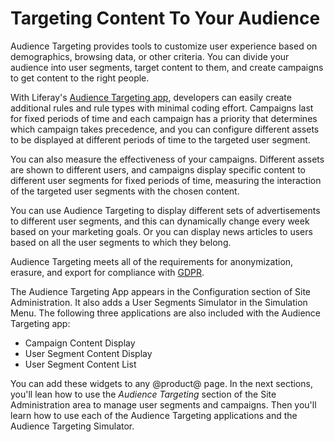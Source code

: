# Targeting Content To Your Audience [](id=targeting-content-to-your-audience)

Audience Targeting provides tools to customize user experience based on 
demographics, browsing data, or other criteria. You can divide your audience 
into user segments, target content to them, and create campaigns to get content
to the right people. 

With Liferay's [Audience Targeting app](http://www.liferay.com/marketplace),
developers can easily create additional rules and rule types with minimal
coding effort. Campaigns last for fixed periods of time and each campaign has
a priority that determines which campaign takes precedence, and you can
configure different assets to be displayed at different periods of time to the
targeted user segment.

You can also measure the effectiveness of your campaigns. Different assets are
shown to different users, and campaigns display specific content to different
user segments for fixed periods of time, measuring the interaction of the
targeted user segments with the chosen content.

You can use Audience Targeting to display different sets of advertisements to
different user segments, and this can dynamically change every week based on
your marketing goals. Or you can display news articles to users based on all
the user segments to which they belong. 

Audience Targeting meets all of the requirements for anonymization, erasure,
and export for compliance with [GDPR](/develop/tutorials/-/knowledge_base/7-1/tracking-user-actions-with-audience-targeting).
 
The Audience Targeting App appears in the Configuration section of Site
Administration. It also adds a User Segments Simulator in the Simulation
Menu. The following three applications are also included with the Audience
Targeting app:

- Campaign Content Display
- User Segment Content Display
- User Segment Content List

You can add these widgets to any @product@ page. In the next sections, you'll
lean how to use the *Audience Targeting* section of the Site Administration
area to manage user segments and campaigns. Then you'll learn how to use each
of the Audience Targeting applications and the Audience Targeting Simulator.
